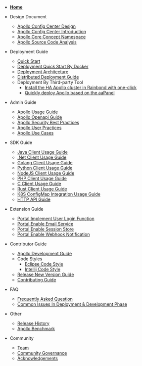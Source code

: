 - [**Home**](en/README.md)

- Design Document
  - [Apollo Config Center Design](en/design/apollo-design.md)
  - [Apollo Config Center Introduction](en/design/apollo-introduction.md)
  - [Apollo Core Concept Namespace](en/design/apollo-core-concept-namespace.md)
  - [Apollo Source Code Analysis](http://www.iocoder.cn/categories/Apollo/)

- Deployment Guide
  - [Quick Start](en/deployment/quick-start.md)
  - [Deployment Quick Start By Docker](en/deployment/quick-start-docker.md)
  - [Deployment Architecture](en/deployment/deployment-architecture.md)
  - [Distributed Deployment Guide](en/deployment/distributed-deployment-guide.md)
  - Deployment By Third-party Tool 
    - [Install the HA Apollo cluster in Rainbond with one-click](en/deployment/third-party-tool-rainbond.md)
    - [Quickly deploy Apollo based on the aaPanel](en/deployment/third-party-tool-btpanel.md)

- Admin Guide
  - [Apollo Usage Guide](en/portal/apollo-user-guide.md)
  - [Apollo Openapi Guide](en/portal/apollo-open-api-platform.md)
  - [Apollo Security Best Practices](en/portal/apollo-user-guide?id=_71-security-related)
  - [Apollo User Practices](en/portal/apollo-user-practices.md)
  - [Apollo Use Cases](https://github.com/ctripcorp/apollo-use-cases)
  
- SDK Guide
  - [Java Client Usage Guide](en/client/java-sdk-user-guide.md)
  - [.Net Client Usage Guide](en/client/dotnet-sdk-user-guide.md)
  - [Golang Client Usage Guide](en/client/golang-sdks-user-guide.md)
  - [Python Client Usage Guide](en/client/python-sdks-user-guide.md)
  - [NodeJS Client Usage Guide](en/client/nodejs-sdks-user-guide.md)
  - [PHP Client Usage Guide](en/client/php-sdks-user-guide.md)
  - [C Client Usage Guide](en/client/c-sdks-user-guide.md)
  - [Rust Client Usage Guide](en/client/rust-sdks-user-guide.md)
  - [K8S ConfigMap Integration Usage Guide](en/client/k8s-configmap-user-guide.md)
  - [HTTP API Guide](en/client/other-language-client-user-guide.md)

- Extension Guide
  - [Portal Implement User Login Function](en/extension/portal-how-to-implement-user-login-function.md)
  - [Portal Enable Email Service](en/extension/portal-how-to-enable-email-service.md)
  - [Portal Enable Session Store](en/extension/portal-how-to-enable-session-store.md)
  - [Portal Enable Webhook Notification](en/extension/portal-how-to-enable-webhook-notification.md)

- Contributor Guide
  - [Apollo Development Guide](en/contribution/apollo-development-guide.md)
  - Code Styles
    - [Eclipse Code Style](https://github.com/apolloconfig/apollo/blob/master/apollo-buildtools/style/eclipse-java-google-style.xml)
    - [Intellij Code Style](https://github.com/apolloconfig/apollo/blob/master/apollo-buildtools/style/intellij-java-google-style.xml)
  - [Release New Version Guide](en/contribution/apollo-release-guide.md)
  - [Contributing Guide](en/contributing.md)

- FAQ
  - [Frequently Asked Question](en/faq/faq.md)
  - [Common Issues In Deployment & Development Phase](en/faq/common-issues-in-deployment-and-development-phase.md)

- Other
   - [Release History](https://github.com/apolloconfig/apollo/releases)
   - [Apollo Benchmark](en/misc/apollo-benchmark.md)

- Community
  - [Team](en/community/team.md)
  - [Community Governance](en/governance.md)
  - [Acknowledgements](en/community/thank-you.md)
